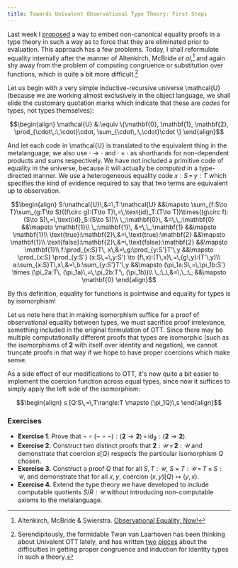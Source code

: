 ```yaml
---
title: Towards Univalent Observational Type Theory: First Steps
---
```


Last week I
[proposed](/posts/2013-06-30-terms-indexed-by-canonicity-admit-coercion-across-isomorphism.html)
a way to embed non-canonical equality proofs in a type theory in such a
way as to force that they are eliminated prior to evaluation. This
approach has a few problems. Today, I shall reformulate equality
internally after the manner of Altenkirch, McBride *et al*,[^obseqnow]
and again shy away from the problem of computing congruence or
substitution over functions, which is quite a bit more
difficult.[^laarhoven]

<!--more-->

Let us begin with a very simple inductive-recursive universe
\mathcal{U} (because we are working almost exclusively in the object
language, we shall elide the customary quotation marks which indicate
that these are *codes* for types, not types themselves):

$$\begin{align}
\mathcal{U} &:\equiv \{\mathbf{0}, \mathbf{1}, \mathbf{2},
\prod_{\cdot\,:\,\cdot}\cdot, \sum_{\cdot\,:\,\cdot}\cdot \}
\end{align}$$

And let each code in \mathcal{U} is translated to the equivalent thing
in the metalanguage; we also use $\cdot\to\cdot$ and
$\cdot\times\cdot$ as shorthands for non-dependent products and sums
respectively. We have not included a primitive code of equality in the
universe, because it will actually be *computed* in a type-directed
manner. We use a heterogeneous equality code $x:S\,=\,y:T$ which
specifies the kind of evidence required to say that two terms are
equivalent up to observation.

$$\begin{align}
S:\mathcal{U}\,&=\,T:\mathcal{U} &&\mapsto
\sum_{f:S\to T}\sum_{g:T\to S}((f\circ g):(T\to
T)\,=\,\text{id}_T:(T\to T))\times((g\circ f):(S\to
S)\,=\,\text{id}_S:(S\to S))\\
\_:\mathbf{0}\, &=\,\_:\mathbf{0} &&\mapsto \mathbf{1}\\
\_:\mathbf{1}\, &=\,\_:\mathbf{1} &&\mapsto \mathbf{1}\\
\text{true}:\mathbf{2}\,&=\,\text{true}:\mathbf{2} &&\mapsto
\mathbf{1}\\
\text{false}:\mathbf{2}\,&=\,\text{false}:\mathbf{2} &&\mapsto
\mathbf{1}\\
f:\prod_{x:S}T\, x\,&=\,g:\prod_{y:S'}T'\,y &&\mapsto \prod_{x:S} \prod_{y:S'}
(x:S\,=\,y:S') \to (f\,x):(T\,x)\,=\,(g\,y):(T'\,y)\\
a:\sum_{x:S}T\,x\,&=\,b:\sum_{y:S'}T'\,y &&\mapsto
(\pi_1a:S\,=\,\pi_1b:S') \times (\pi_2a:T\, (\pi_1a)\,=\,\pi_2b:T'\, (\pi_1b))\\
\_:\_\,&=\,\_:\_ &&\mapsto \mathbf{0}
\end{align}$$

By this definition, equality for functions is pointwise and equality
for types is by isomorphism!

Let us note here that in making isomorphism suffice for a proof of
observational equality between types, we must sacrifice proof
irrelevance, something included in the original formulation of
OTT. Since there may be multiple computationally different proofs that
types are isomorphic (such as the isomorphisms of $\mathbf{2}$ with
itself over identity and negation), we cannot truncate proofs in that
way if we hope to have proper coercions which make sense.

As a side effect of our modifications to OTT, it's now quite a bit
easier to implement the coercion function across equal types, since
now it suffices to simply apply the left side of the isomorphism:

$$\begin{align}
s [Q:S\,=\,T\rangle:T \mapsto (\pi_1Q)\,s
\end{align}$$

### Exercises

- **Exercise 1**. Prove that $\lnot\circ(\lnot\circ\lnot):(\mathbf{2}\to\mathbf{2})\,=\,\text{id}_\mathbf{2}:(\mathbf{2}\to\mathbf{2})$.
- **Exercise 2.** Construct two distinct proofs that $\mathbf{2}:\mathcal{U}\,=\,\mathbf{2}:\mathcal{U}$ and demonstrate that coercion $s[Q\rangle$ respects the particular isomorphism $Q$ chosen.
- **Exercise 3.** Construct a proof $Q$ that for all $S,T:\mathcal{U}$, $S\times T:\mathcal{U}\,=\,T\times S:\mathcal{U}$, and demonstrate that for all $x,y$, coercion $(x,y)[Q\rangle\mapsto(y,x)$.
- **Exercise 4.** Extend the type theory we have developed to include computable quotients $S/R:\mathcal{U}$ without introducing non-computable axioms to the metalanguage.


[^obseqnow]: Altenkirch, McBride & Swierstra. [Observational Equality,
Now!](http://www.cs.nott.ac.uk/~txa/publ/obseqnow.pdf)

[^laarhoven]: Serendipitously, the formidable Twan van Laarhoven has
been thinking about Univalent OTT lately, and has written
[two](http://twanvl.nl/blog/agda/subst-from-cong)
[pieces](http://twanvl.nl/blog/agda/cong-from-refl) about the
difficulties in getting proper congruence and induction for identity
types in such a theory.

